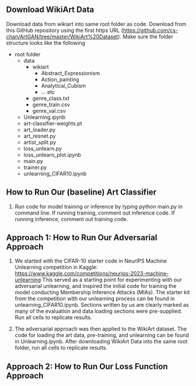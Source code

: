 ## Download WikiArt Data

Download data from wikiart into same root folder as code. Download from this GitHub repository using the first https URL (https://github.com/cs-chan/ArtGAN/tree/master/WikiArt%20Dataset).
Make sure the folder structure looks like the following
- root folder
  - data
    - wikiart
      - Abstract_Expressionism
      - Action_painting
      - Analytical_Cubism
      - ... etc
    - genre_class.txt
    - genre_train.csv
    - genre_val.csv
  - Unlearning.ipynb
  - art-classifier-weights.pt
  - art_loader.py
  - art_resnet.py
  - artist_split.py
  - loss_unlearn.py
  - loss_unlearn_plot.ipynb
  - main.py
  - trainer.py
  - unlearning_CIFAR10.ipynb

## How to Run Our (baseline) Art Classifier

1) Run code for model training or inference by typing python main.py in command line. If running training, comment out inference code. If running inference, comment out training code.

## Approach 1: How to Run Our Adversarial Approach

1) We started with the CIFAR-10 starter code in NeurIPS Machine Unlearning competition in Kaggle: https://www.kaggle.com/competitions/neurips-2023-machine-unlearning
This served as a starting point for experimenting with our adversarial unlearning, and inspired the initial code for training the model conducting Membership Inference Attacks (MIAs). The starter kit from the competition
with our unlearning process can be found in unlearning_CIFAR10.ipynb. Sections written by us are clearly marked as many of the evaluation and data loading sections were pre-supplied. Run all cells to replicate results.

2) The adversarial approach was then applied to the WikiArt dataset. The code for loading the art data, pre-training, and unlearning can be found in Unlearning.ipynb. After downloading WikiArt Data into the same root folder, run all cells to replicate results.

## Approach 2: How to Run Our Loss Function Approach
